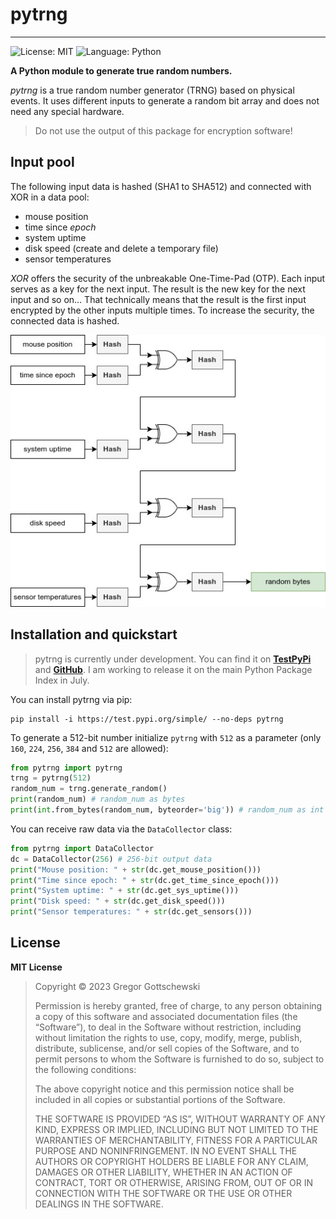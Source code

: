 # pytrng

<hr>

![License: MIT](https://img.shields.io/github/license/gregor-gottschewski/pytrng)
![Language: Python](https://img.shields.io/badge/Language-Python-blue)

**A Python module to generate true random numbers.**

_pytrng_ is a true random number generator (TRNG) based on physical events. It uses
different inputs to generate a random bit array and does not need any special hardware.

> Do not use the output of this package for encryption software!

## Input pool
The following input data is hashed (SHA1 to SHA512) and connected with XOR in a data pool:

* mouse position
* time since _epoch_
* system uptime
* disk speed (create and delete a temporary file)
* sensor temperatures

_XOR_ offers the security of the unbreakable One-Time-Pad (OTP).
Each input serves as a key for the next input. The result is the new key for the next
input and so on… That technically means that the result is the first input
encrypted by the other inputs multiple times. To increase the security, the connected data
is hashed.

![pytrng structure image](images/pytrng_structure.jpg)

## Installation and quickstart

> pytrng is currently under development. You can find it on [**TestPyPi**](https://test.pypi.org/project/pytrng/)
> and [**GitHub**](https://github.com/Gregor-Gottschewski/pytrng). I am working to release it on the main Python Package Index in July.

You can install pytrng via pip:

    pip install -i https://test.pypi.org/simple/ --no-deps pytrng

To generate a 512-bit number initialize `pytrng` with `512` as a parameter (only `160`, `224`, `256`, `384` and `512` are
allowed):

```python
from pytrng import pytrng
trng = pytrng(512)
random_num = trng.generate_random()
print(random_num) # random_num as bytes
print(int.from_bytes(random_num, byteorder='big')) # random_num as int
```

You can receive raw data via the `DataCollector` class:
```python
from pytrng import DataCollector
dc = DataCollector(256) # 256-bit output data
print("Mouse position: " + str(dc.get_mouse_position()))
print("Time since epoch: " + str(dc.get_time_since_epoch()))
print("System uptime: " + str(dc.get_sys_uptime()))
print("Disk speed: " + str(dc.get_disk_speed()))
print("Sensor temperatures: " + str(dc.get_sensors()))
```

## License
**MIT License**

> Copyright © 2023 Gregor Gottschewski
>
> Permission is hereby granted, free of charge, to any person obtaining a copy of this software and associated
> documentation files (the “Software”), to deal in the Software without restriction, including without limitation the
> rights to use, copy, modify, merge, publish, distribute, sublicense, and/or sell copies of the Software, and to permit
> persons to whom the Software is furnished to do so, subject to the following conditions:
>
> The above copyright notice and this permission notice shall be included in all copies or substantial portions of the
> Software.
>
> THE SOFTWARE IS PROVIDED “AS IS”, WITHOUT WARRANTY OF ANY KIND, EXPRESS OR IMPLIED, INCLUDING BUT NOT LIMITED TO THE
> WARRANTIES OF MERCHANTABILITY, FITNESS FOR A PARTICULAR PURPOSE AND NONINFRINGEMENT. IN NO EVENT SHALL THE AUTHORS
> OR COPYRIGHT HOLDERS BE LIABLE FOR ANY CLAIM, DAMAGES OR OTHER LIABILITY, WHETHER IN AN ACTION OF CONTRACT, TORT OR
> OTHERWISE, ARISING FROM, OUT OF OR IN CONNECTION WITH THE SOFTWARE OR THE USE OR OTHER DEALINGS IN THE SOFTWARE.
